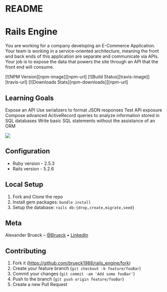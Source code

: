 # README


# Rails Engine
You are working for a company developing an E-Commerce Application. Your team is working in a service-oriented architecture, meaning the front and back ends of this application are separate and communicate via APIs. Your job is to expose the data that powers the site through an API that the front end will consume.

[![NPM Version][npm-image]][npm-url]
[![Build Status][travis-image]][travis-url]
[![Downloads Stats][npm-downloads]][npm-url]

## Learning Goals

Expose an API
Use serializers to format JSON responses
Test API exposure
Compose advanced ActiveRecord queries to analyze information stored in SQL databases
Write basic SQL statements without the assistance of an ORM

![](header.png)

## Configuration

* Ruby version - 2.5.3
* Rails version - 5.2.6

## Local Setup

1. Fork and Clone the repo
2. Install gem packages: `bundle install`
3. Setup the database: `rails db:{drop,create,migrate,seed}`

## Meta

Alexander Brueck – [@Brueck](https://twitter.com/dbader_org) • [LinkedIn](https://www.linkedin.com/in/alexander-brueck-5b952261/)


## Contributing

1. Fork it (<https://github.com/brueck1988/rails_engine/fork>)
2. Create your feature branch (`git checkout -b feature/fooBar`)
3. Commit your changes (`git commit -am 'Add some fooBar'`)
4. Push to the branch (`git push origin feature/fooBar`)
5. Create a new Pull Request
